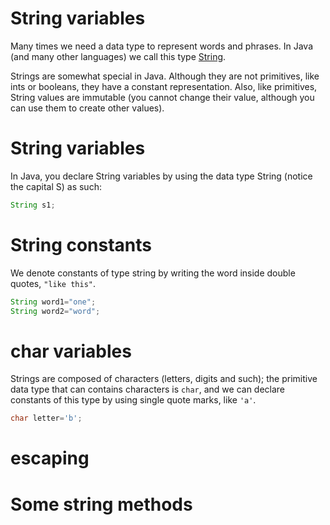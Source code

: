 String variables
===

Many times we need a data type to represent words and phrases. In Java (and many other languages) we call this type [String](http://docs.oracle.com/javase/7/docs/api/java/lang/String.html).

Strings are somewhat special in Java. Although they are not primitives, like ints or booleans, they have a constant representation. Also, like primitives, String values are immutable (you cannot change their value, although you can use them to create other values).

# String variables 

In Java, you declare String variables by using the data type String (notice the capital S) as such:

```java
String s1;
```

# String constants

We denote constants of type string by writing the word inside double quotes, `"like this"`.

```java
String word1="one";
String word2="word";
```

# char variables

Strings are composed of characters (letters, digits and such); the primitive data type that can contains characters is `char`, and we can declare constants of this type by using single quote marks, like `'a'`.

```java
char letter='b';
```

# escaping

# Some string methods